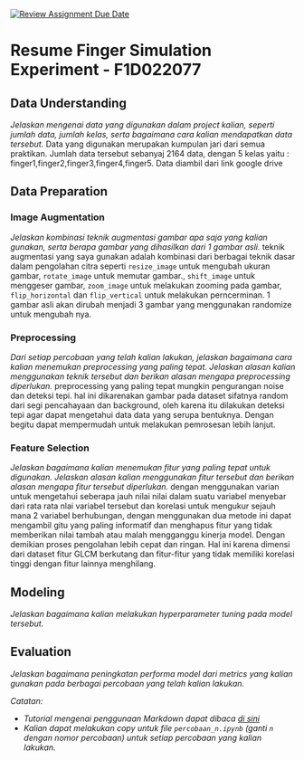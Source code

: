 [![Review Assignment Due Date](https://classroom.github.com/assets/deadline-readme-button-24ddc0f5d75046c5622901739e7c5dd533143b0c8e959d652212380cedb1ea36.svg)](https://classroom.github.com/a/174iODBg)

# Resume Finger Simulation Experiment - F1D022077

## Data Understanding

_Jelaskan mengenai data yang digunakan dalam project kalian, seperti jumlah data, jumlah kelas, serta bagaimana cara kalian mendapatkan data tersebut._
Data yang digunakan merupakan kumpulan jari dari semua praktikan. Jumlah data tersebut sebanyaj 2164 data, dengan 5 kelas yaitu : finger1,finger2,finger3,finger4,finger5. Data diambil dari link google drive 

## Data Preparation

### Image Augmentation

_Jelaskan kombinasi teknik augmentasi gambar apa saja yang kalian gunakan, serta berapa gambar yang dihasilkan dari 1 gambar asli._
teknik augmentasi yang saya gunakan adalah kombinasi dari berbagai teknik dasar dalam pengolahan citra seperti `resize_image` untuk mengubah ukuran gambar, `rotate_image` untuk memutar gambar., `shift_image` untuk menggeser gambar, `zoom_image` untuk melakukan zooming pada gambar, `flip_horizontal` dan `flip_vertical` untuk melakukan perncerminan. 1 gambar asli akan dirubah menjadi 3 gambar yang menggunakan randomize untuk mengubah nya.

### Preprocessing

_Dari setiap percobaan yang telah kalian lakukan, jelaskan bagaimana cara kalian menemukan preprocessing yang paling tepat. Jelaskan alasan kalian menggunakan teknik tersebut dan berikan alasan mengapa preprocessing diperlukan._
preprocessing yang paling tepat mungkin pengurangan noise dan deteksi tepi. hal ini dikarenakan gambar pada dataset sifatnya random dari segi pencahayaan dan background, oleh karena itu dilakukan deteksi tepi agar dapat mengetahui data data yang serupa bentuknya. Dengan begitu dapat mempermudah untuk melakukan pemrosesan lebih lanjut. 

### Feature Selection

_Jelaskan bagaimana kalian menemukan fitur yang paling tepat untuk digunakan. Jelaskan alasan kalian menggunakan fitur tersebut dan berikan alasan mengapa fitur tersebut diperlukan._
dengan menggunakan varian untuk mengetahui seberapa jauh nilai nilai dalam suatu variabel menyebar dari rata rata nlai variabel tersebut dan korelasi untuk mengukur sejauh mana 2 variabel berhubungan, dengan menggunakan dua metode ini dapat mengambil gitu yang paling informatif dan menghapus fitur yang tidak memberikan nilai tambah atau malah mengganggu kinerja model. Dengan demikian proses pengolahan lebih cepat dan ringan. Hal ini karena dimensi dari dataset fitur GLCM berkutang dan fitur-fitur yang tidak memiliki korelasi tinggi dengan fitur lainnya menghilang.

## Modeling

_Jelaskan bagaimana kalian melakukan hyperparameter tuning pada model tersebut._

## Evaluation

_Jelaskan bagaimana peningkatan performa model dari metrics yang kalian gunakan pada berbagai percobaan yang telah kalian lakukan._

_Catatan:_

- _Tutorial mengenai penggunaan Markdown dapat dibaca [di sini](https://guides.github.com/features/mastering-markdown/)_
- _Kalian dapat melakukan copy untuk file `percobaan_n.ipynb` (ganti `n` dengan nomor percobaan) untuk setiap percobaan yang kalian lakukan._
